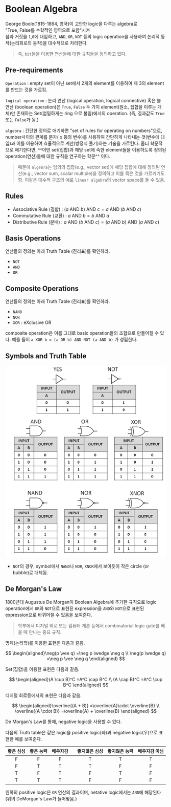 # Boolean Algebra

George Boole(1815-1864, 영국)이 고안한 logic을 다루는 algebra로  
"True, False를 수학적인 영역으로 포함"시켜  
참과 거짓을 `1`,`0`에 대입하고, `AND`, `OR`, `NOT` 등의 logic operation을 사용하여 논리적 동작(논리회로의 동작)을 대수적으로 처리한다.  

> 즉, `bit`들을 이용한 연산들에 대한 규칙들을 정의하고 있다.

## Pre-requirements

`Operation`
: empty set이 아닌 set에서 2개의 element를 이용하여 제 3의 element를 만드는 것을 가르킴.

`logical operation`
: 논리 연산 (logical operation, logical connective) 혹은 불 연산 (boolean operation)은 `True`, `False` 두 가지 element(원소, 집합을 이루는 개체)만 존재하는 Set(엄밀하게는 ring 으로 불림)에서의 operation. (즉, 결과값도 `True` 또는 `False`가 됨.)

`algebra`
: 간단한 정의로 애기하면 "set of rules for operating on numbers"으로, number사이의 관계를 문자(
$x$ 등의 변수)를 사용하여 간단하게 나타내는 것(변수에 대입)과 이를 이용하여 효율적으로 계산(방정식 풀기)하는 기술을 가르킨다. 좀더 학문적으로 애기한다면, ^^어떤 set(집합)과 해당 set에 속한 element들을 이용하도록 정의된 operation(연산)들에 대한 규칙을 연구하는 학문^^ 이다.

> 때문에 `algebra`는 임의의 집합(e.g., vector set)에 해당 집합에 대해 정의된 연산(e.g., vector sum, scalar multiple)을 정의하고 이를 묶은 것을 가르키기도 함. 이같은 대수적 구조의 예로 `linear algebra`의 vector space를 들 수 있음.

## Rules

* Associative Rule (결합) : $(a \text{ AND } b) \text{ AND } c = a \text{ AND } (b \text{ AND } c)$
* Commutative Rule (교환) : $a \text{ AND } b = b \text{ AND } a$
* Distributive Rule (분배) : $a \text{ AND } (b \text{ AND } c) = (a \text{ AND } b) \text{ AND }(a \text{ AND } c)$

## Basis Operations

연산들의 정의는 아래 Truth Table (진리표)를 확인하라.

* `NOT` 
* `AND`
* `OR`

## Composite Operations

연산들의 정의는 아래 Truth Table (진리표)를 확인하라.

* `NAND`
* `NOR`
* `XOR` : eXclusive OR

composite operation은 이름 그대로 basic operation들의 조합으로 만들어질 수 있다.
예를 들어 `a XOR b = (a OR b) AND NOT (a AND b)` 가 성립한다.

## Symbols and Truth Table

![](img/truth_table.png)

* `NOT`의 경우, symbol에서 `NAND`나 `NOR`, `XNOR`에서 보이듯이 작은 circle (or bubble)로 대체됨.

## De Morgan's Law

1800년대 Augustus De Morgan이 Boolean Algebra에 추가한 규칙으로 logic operation에서 `OR`와 `NOT`으로 표현된 expression을 `AND`와 `NOT`으로 표현된 expression으로 바뀌어질 수 있음을 보여준다.

> 학부에서 디지털 회로 또는 컴퓨터 개론 등에서 combinatorial logic gate를 배울 때 만나는 중요 규칙.

명제(논리학)를 이용한 표현은 다음과 같음.

$$ \begin{aligned}\neg(p \vee q) =\neg p \wedge \neg q \\ \neg(p \wedge q) =\neg p \vee \neg q \end{aligned} $$

Set(집합)을 이용한 표현은 다음과 같음.

$$ \begin{aligned}(A \cup B)^C =A^C \cap B^C \\ (A \cap B)^C =A^C \cup B^C \end{aligned} $$

디지털 회로등에서의 표현은 다음과 같음.

$$ \begin{aligned}\overline{(A + B)} =\overline{A}\cdot \overline{B} \\ \overline{(A \cdot B)} =\overline{A} + \overline{B} \end{aligned} $$

De Morgan's Law를 통해, negative logic을 사용할 수 있다. 

다음의 Truth table은 같은 logic을 positive logic(좌)과 negative logic(우)으로 표현한 예를 보여준다.

| 좋은 심성 | 좋은 능력 | 배우자감 | | 좋지않은 심성 | 좋지않은 능력 | 배우자감 아님|
|:----:   |:----:    |:----: |---|:----:     |  :----:     |:----:     |
| F       | F         | F    | | T           | T           |T          |
| F       | T         | T    | | T           | F           |F          |
| T       | F         | T    | | F           | T           |F          |
| T       | T         | T    | | F           | F           |F          |

왼쪽의 positive logic은 `OR` 연산의 결과이며, netative logic에서는 `AND`에 해당된다 (위의 DeMorgan's Law가 들어맞음.)